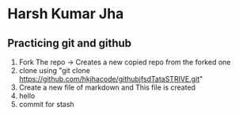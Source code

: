 # Harsh Kumar Jha 
## Practicing git and github 
1. Fork The repo -> Creates a new copied repo from the forked one
2. clone using "git clone https://github.com/hkjhacode/githubjfsdTataSTRIVE.git"
3. Create a new file of markdown and This file is created
4. hello
5. commit for stash